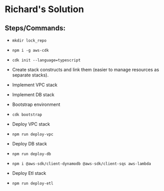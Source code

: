 # Richard's Solution


## Steps/Commands:

- `mkdir lock_repo`
- `npm i -g aws-cdk`
- `cdk init --language=typescript`
- Create stack constructs and link them (easier to manage resources as separate stacks).
- Implement VPC stack
- Implement DB stack
- Bootstrap environment
- `cdk bootstrap`
- Deploy VPC stack
- `npm run deploy-vpc`
- Deploy DB stack
- `npm run deploy-db`

- `npm i @aws-sdk/client-dynamodb @aws-sdk/client-sqs aws-lambda`
- Deploy Etl stack
- `npm run deploy-etl`